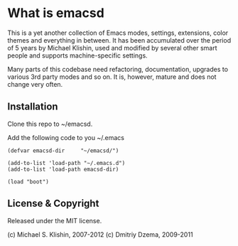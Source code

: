 # What is emacsd

This is a yet another collection of Emacs modes, settings, extensions, color themes
and everything in between. It has been accumulated over the period of 5 years
by Michael Klishin, used and modified by several other smart people and supports
machine-specific settings.

Many parts of this codebase need refactoring, documentation, upgrades to various
3rd party modes and so on. It is, however, mature and does not change very often.


## Installation

Clone this repo to ~/emacsd.

Add the following code to you ~/.emacs

    (defvar emacsd-dir     "~/emacsd/")

    (add-to-list 'load-path "~/.emacs.d")
    (add-to-list 'load-path emacsd-dir)

    (load "boot")


## License & Copyright

Released under the MIT license.

(c) Michael S. Klishin, 2007-2012
(c) Dmitriy Dzema, 2009-2011

